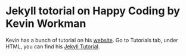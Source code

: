 # Jekyll totorial on Happy Coding by Kevin Workman

Kevin has a bunch of tutorial on his [website](https://happycoding.io/). Go to Tutorials tab, under HTML, you can find his [Jekyll Tutorial](https://happycoding.io/tutorials/html/jekyll).

